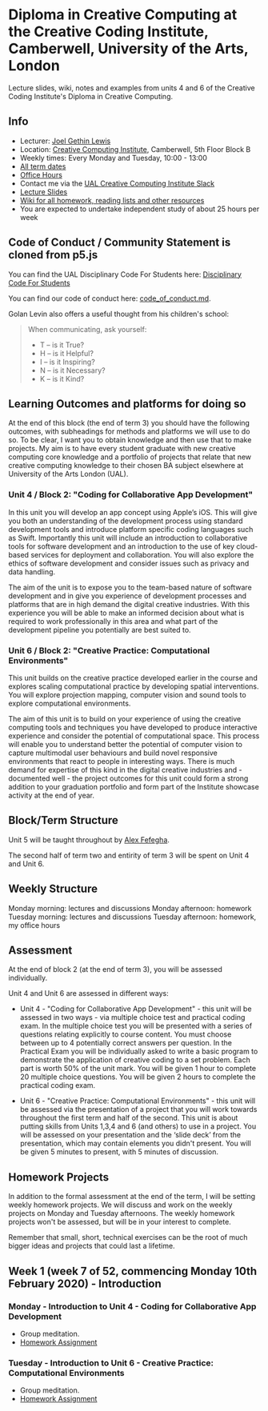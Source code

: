 # Diploma in Creative Computing at the Creative Coding Institute, Camberwell, University of the Arts, London

Lecture slides, wiki, notes and examples from units 4 and 6 of the Creative Coding Institute's Diploma in Creative Computing.

## Info

- Lecturer: [Joel Gethin Lewis](https://joelgethinlewis.com/)
- Location: [Creative Computing Institute](https://www.arts.ac.uk/creative-computing-institute), Camberwell, 5th Floor Block B
- Weekly times: Every Monday and Tuesday, 10:00 - 13:00
- [All term dates](https://www.arts.ac.uk/students/term-dates)
- [Office Hours](https://github.com/JGL/CCIDiploma-SpringSummer2020/wiki/Office-Hours)
- Contact me via the [UAL Creative Computing Institute Slack](https://ual-cci.slack.com)
- [Lecture Slides](https://jgl.github.io/CCIDiploma-SpringSummer2020/)
- [Wiki for all homework, reading lists and other resources](https://github.com/JGL/CCIDiploma-SpringSummer2020/wiki)
- You are expected to undertake independent study of about 25 hours per week

## Code of Conduct / Community Statement is cloned from p5.js

You can find the UAL Disciplinary Code For Students here: 
[Disciplinary Code For Students](https://www.arts.ac.uk/study-at-ual/academic-regulations/student-regulations/disciplinary-code-for-students)

You can find our code of conduct here: [code_of_conduct.md](CODE_OF_CONDUCT.md).

Golan Levin also offers a useful thought from his children's school:

> When communicating, ask yourself:
>
> - T – is it True?
> - H – is it Helpful?
> - I – is it Inspiring?
> - N – is it Necessary?
> - K – is it Kind?

## Learning Outcomes and platforms for doing so

At the end of this block (the end of term 3) you should have the following outcomes, with subheadings for methods and platforms we will use to do so. To be clear, I want you to obtain knowledge and then use that to make projects. My aim is to have every student graduate with new creative computing core knowledge and a portfolio of projects that relate that new creative computing knowledge to their chosen BA subject elsewhere at University of the Arts London (UAL).

### Unit 4 / Block 2: "Coding for Collaborative App Development"

In this unit you will develop an app concept using Apple’s iOS. This will give you both an understanding of the development process using standard development tools and introduce platform specific coding languages such as Swift. Importantly this unit will include an introduction to collaborative tools for software development and an introduction to the use of key cloud-based services for deployment and collaboration. You will also explore the ethics of software development and consider issues such as privacy and data handling. 

The aim of the unit is to expose you to the team-based nature of software development and in give you experience of development processes and platforms that are in high demand the digital creative industries. With this experience you will be able to make an informed decision about what is required to work professionally in this area and what part of the development pipeline you potentially are best suited to.

### Unit 6 / Block 2: "Creative Practice: Computational Environments"

This unit builds on the creative practice developed earlier in the course and explores scaling computational practice by developing spatial interventions. You will explore projection mapping, computer vision and sound tools to explore computational environments.

The aim of this unit is to build on your experience of using the creative computing tools and techniques you have developed to produce interactive experience and consider the potential of computational space. This process will enable you to understand better the potential of computer vision to capture multimodal user behaviours and build novel responsive environments that react to people in interesting ways. There is much demand for expertise of this kind in the digital creative industries and - documented well - the project outcomes for this unit could form a strong addition to your graduation portfolio and form part of the Institute showcase activity at the end of year. 

## Block/Term Structure

Unit 5 will be taught throughout by [Alex Fefegha](https://www.comuzi.xyz/).

The second half of term two and entirity of term 3 will be spent on Unit 4 and Unit 6.

## Weekly Structure

Monday morning: lectures and discussions
Monday afternoon: homework 
Tuesday morning: lectures and discussions
Tuesday afternoon: homework, my office hours

## Assessment

At the end of block 2 (at the end of term 3), you will be assessed individually.

Unit 4 and Unit 6 are assessed in different ways:

- Unit 4 - "Coding for Collaborative App Development" - this unit will be assessed in two ways - via multiple choice test and practical coding exam. In the multiple choice test you will be presented with a series of questions relating explicitly to course content. You must choose between up to 4 potentially correct answers per question. In the Practical Exam you will be individually asked to write a basic program to demonstrate the application of creative coding to a set problem. Each part is worth 50% of the unit mark. You will be given 1 hour to complete 20 multiple choice questions. You will be given 2 hours to complete the practical coding exam.

- Unit 6 - "Creative Practice: Computational Environments" - this unit will be assessed via the presentation of a project that you will work towards throughout the first term and half of the second. This unit is about putting skills from Units 1,3,4 and 6 (and others) to use in a project. You will be assessed on your presentation and the ‘slide deck’ from the presentation, which may contain elements you didn't present. You will be given 5 minutes to present, with 5 minutes of discussion.

## Homework Projects

In addition to the formal assessment at the end of the term, I will be setting weekly homework projects. We will discuss and work on the weekly projects on Monday and Tuesday afternoons. The weekly homework projects won't be assessed, but will be in your interest to complete.

Remember that small, short, technical exercises can be the root of much bigger ideas and projects that could last a lifetime.

## Week 1 (week 7 of 52, commencing Monday 10th February 2020) - Introduction

### Monday - Introduction to Unit 4 - Coding for Collaborative App Development

- Group meditation.
- [Homework Assignment](https://github.com/JGL/CCIDiploma-SpringSummer2020/wiki/Week-1-Homework)

### Tuesday - Introduction to Unit 6 - Creative Practice: Computational Environments

- Group meditation.
- [Homework Assignment](https://github.com/JGL/CCIDiploma-SpringSummer2020/wiki/Week-1-Homework)
